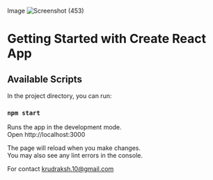 Image
![Screenshot (453)](https://github.com/user-attachments/assets/ed7c143f-62a9-4832-aef2-5625fa085315)



# Getting Started with Create React App

## Available Scripts

In the project directory, you can run:

### `npm start`

Runs the app in the development mode.\
Open http://localhost:3000

The page will reload when you make changes.\
You may also see any lint errors in the console.

For contact
krudraksh.10@gmail.com


